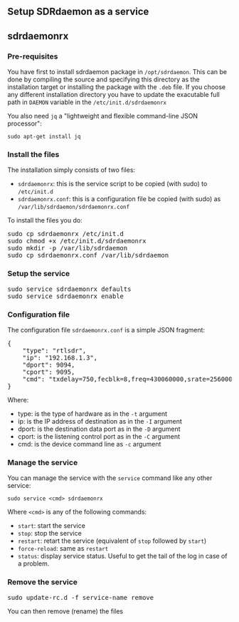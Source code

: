 ## Setup SDRdaemon as a service ##

<h2>sdrdaemonrx</h2>

<h3>Pre-requisites</h3>

You have first to install sdrdaemon package in `/opt/sdrdaemon`. This can be done by compiling the source and specifying this directory as the installation target or installing the package with the `.deb` file. If you choose any different installation directory you have to update the exacutable full path in `DAEMON` variable in the `/etc/init.d/sdrdaemonrx` 

You also need `jq` a "lightweight and flexible command-line JSON processor":

`sudo apt-get install jq`

<h3>Install the files</h3>

The installation simply consists of two files:

  - `sdrdaemonrx`: this is the service script to be copied (with sudo) to `/etc/init.d`
  - `sdrdaemonrx.conf`: this is a configuration file be copied (with sudo) as `/var/lib/sdrdaemon/sdrdaemonrx.conf`
  
To install the files you do:

<pre>
sudo cp sdrdaemonrx /etc/init.d
sudo chmod +x /etc/init.d/sdrdaemonrx
sudo mkdir -p /var/lib/sdrdaemon
sudo cp sdrdaemonrx.conf /var/lib/sdrdaemon
</pre>

<h3>Setup the service</h3>

<pre>
sudo service sdrdaemonrx defaults
sudo service sdrdaemonrx enable
</pre>

<h3>Configuration file</h3>

The configuration file `sdrdaemonrx.conf` is a simple JSON fragment:

<pre>
{
    "type": "rtlsdr",
    "ip": "192.168.1.3",
    "dport": 9094,
    "cport": 9095,
    "cmd": "txdelay=750,fecblk=8,freq=430060000,srate=256000,gain=49.6,fcpos=2,decim=2,ppmp=69"
}
</pre>

Where:

  - type: is the type of hardware as in the `-t` argument
  - ip: is the IP address of destination as in the `-I` argument
  - dport: is the destination data port as in the `-D` argument
  - cport: is the listening control port as in the `-C` argument
  - cmd: is the device command line as `-c` argument
  
<h3>Manage the service</h3>
  
You can manage the service with the `service` command like any other service:

`sudo service <cmd> sdrdaemonrx`

Where `<cmd>` is any of the following commands:

  - `start`: start the service
  - `stop`: stop the service
  - `restart`: retart the service (equivalent of `stop` followed by `start`)
  - `force-reload`: same as `restart`
  - `status`: display service status. Useful to get the tail of the log in case of a problem.
  
<h3>Remove the service</h3>

<pre>
sudo update-rc.d -f service-name remove
</pre>

You can then remove (rename) the files
